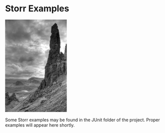 # Storr Examples

<img src="images/old_man_small.jpg" height="300" alt="Old man of Storr by G.Kirby">

Some Storr examples may be found in the JUnit folder of the project.
Proper examples will appear here shortly.
